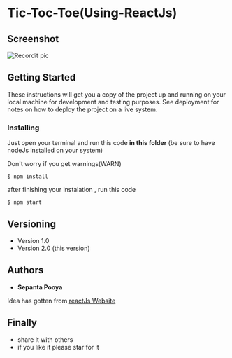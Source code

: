 # Tic-Toc-Toe(Using-ReactJs)


## Screenshot
![Recordit pic](http://s5.picofile.com/file/8362714284/Screenshot_32_.png)

## Getting Started

These instructions will get you a copy of the project up and running on your local machine for development and testing purposes. See deployment for notes on how to deploy the project on a live system.


### Installing

Just open your terminal and run this code **in this folder** (be sure to have nodeJs installed on your system)

Don't worry if you get warnings(WARN)
```
$ npm install
```

after finishing your instalation , run this code

```
$ npm start
```




## Versioning

* Version 1.0 
* Version 2.0 (this version)


## Authors

* **Sepanta Pooya** 

Idea has gotten from [reactJs Website](https://reactjs.org/tutorial/tutorial.html#completing-the-game)



## Finally

* share it with others
* if you like it please star for it


